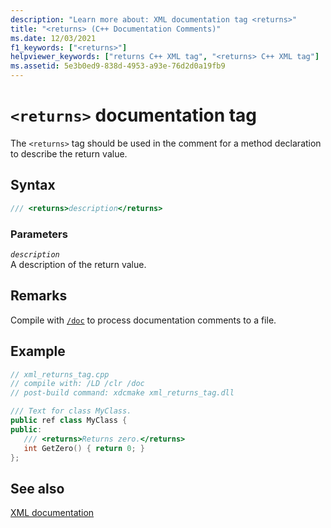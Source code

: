 ```yaml
---
description: "Learn more about: XML documentation tag <returns>"
title: "<returns> (C++ Documentation Comments)"
ms.date: 12/03/2021
f1_keywords: ["<returns>"]
helpviewer_keywords: ["returns C++ XML tag", "<returns> C++ XML tag"]
ms.assetid: 5e3b0ed9-838d-4953-a93e-76d2d0a19fb9
---
```

# `<returns>` documentation tag

The `<returns>` tag should be used in the comment for a method declaration to describe the return value.

## Syntax

```cpp
/// <returns>description</returns>
```

### Parameters

*`description`*\
A description of the return value.

## Remarks

Compile with [`/doc`](doc-process-documentation-comments-c-cpp.md) to process documentation comments to a file.

## Example

```cpp
// xml_returns_tag.cpp
// compile with: /LD /clr /doc
// post-build command: xdcmake xml_returns_tag.dll

/// Text for class MyClass.
public ref class MyClass {
public:
   /// <returns>Returns zero.</returns>
   int GetZero() { return 0; }
};
```

## See also

[XML documentation](xml-documentation-visual-cpp.md)
